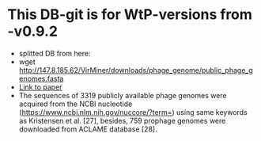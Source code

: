 # This DB-git is for WtP-versions from -v0.9.2
* splitted DB from here: 
* wget http://147.8.185.62/VirMiner/downloads/phage_genome/public_phage_genomes.fasta
* [Link to paper](https://microbiomejournal.biomedcentral.com/articles/10.1186/s40168-019-0657-y)
* The sequences of 3319 publicly available phage genomes were acquired from the NCBI nucleotide (https://www.ncbi.nlm.nih.gov/nuccore/?term=) using same keywords as Kristensen et al. [27], besides, 759 prophage genomes were downloaded from ACLAME database [28].
